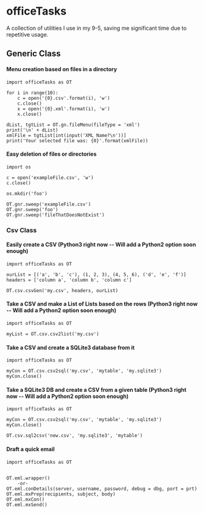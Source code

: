 # officeTasks
A collection of utilities I use in my 9-5, saving me significant time due to repetitive usage.

## Generic Class
#### Menu creation based on files in a directory
```
import officeTasks as OT

for i in range(10):
    c = open('{0}.csv'.format(i), 'w')
    c.close()
    x = open('{0}.xml'.format(i), 'w')
    x.close()

dList, tgtList = OT.gn.fileMenu(fileType = 'xml')
print('\n' + dList)
xmlFile = tgtList[int(input('XML Name?\n'))]
print('Your selected file was: {0}'.format(xmlFile))
```

#### Easy deletion of files or directories
```import officeTasks as OT
import os

c = open('exampleFile.csv', 'w')
c.close()

os.mkdir('foo')

OT.gnr.sweep('exampleFile.csv')
OT.gnr.sweep('foo')
OT.gnr.sweep('fileThatDoesNotExist')
```

### Csv Class
#### Easily create a CSV (Python3 right now -- Will add a Python2 option soon enough)
```
import officeTasks as OT

ourList = [('a', 'b', 'c'), (1, 2, 3), (4, 5, 6), ('d', 'e', 'f')]
headers = ['column a', 'column b', 'column c']

OT.csv.csvGen('my.csv', headers, ourList)
```

#### Take a CSV and make a List of Lists based on the rows (Python3 right now -- Will add a Python2 option soon enough)
```
import officeTasks as OT

myList = OT.csv.csv2list('my.csv')
```

#### Take a CSV and create a SQLite3 database from it
```
import officeTasks as OT

myCon = OT.csv.csv2sql('my.csv', 'mytable', 'my.sqlite3')
myCon.close()
```

#### Take a SQLite3 DB and create a CSV from a given table (Python3 right now -- Will add a Python2 option soon enough)
```
import officeTasks as OT

myCon = OT.csv.csv2sql('my.csv', 'mytable', 'my.sqlite3')
myCon.close()

OT.csv.sql2csv('new.csv', 'my.sqlite3', 'mytable')
```

#### Draft a quick email
```
import officeTasks as OT


OT.eml.wrapper()
    -or-
OT.eml.conDetails(server, username, password, debug = dbg, port = prt)
OT.eml.mxPrep(recipients, subject, body)
OT.eml.mxCon()
OT.eml.mxSend()
```
